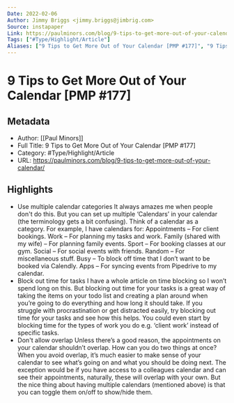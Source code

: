 ```yaml
---
Date: 2022-02-06
Author: Jimmy Briggs <jimmy.briggs@jimbrig.com>
Source: instapaper
Link: https://paulminors.com/blog/9-tips-to-get-more-out-of-your-calendar/
Tags: ["#Type/Highlight/Article"]
Aliases: ["9 Tips to Get More Out of Your Calendar [PMP #177]", "9 Tips to Get More Out of Your Calendar [PMP #177]"]
---
```

# 9 Tips to Get More Out of Your Calendar [PMP #177]

## Metadata
- Author: [[Paul Minors]]
- Full Title: 9 Tips to Get More Out of Your Calendar [PMP #177]
- Category: #Type/Highlight/Article
- URL: https://paulminors.com/blog/9-tips-to-get-more-out-of-your-calendar/

## Highlights
- Use multiple calendar categories
  It always amazes me when people don't do this. But you can set up multiple ‘Calendars’ in your calendar (the terminology gets a bit confusing). Think of a calendar as a category. For example, I have calendars for:
  Appointments – For client bookings.
  Work – For planning my tasks and work.
  Family (shared with my wife) – For planning family events.
  Sport – For booking classes at our gym.
  Social – For social events with friends.
  Random – For miscellaneous stuff.
  Busy – To block off time that I don’t want to be booked via Calendly.
  Apps – For syncing events from Pipedrive to my calendar.
- Block out time for tasks
  I have a whole article on time blocking so I won’t spend long on this. But blocking out time for your tasks is a great way of taking the items on your todo list and creating a plan around when you’re going to do everything and how long it should take. If you struggle with procrastination or get distracted easily, try blocking out time for your tasks and see how this helps. You could even start by blocking time for the types of work you do e.g. ‘client work’ instead of specific tasks.
- Don't allow overlap
  Unless there’s a good reason, the appointments on your calendar shouldn’t overlap. How can you do two things at once? When you avoid overlap, it’s much easier to make sense of your calendar to see what’s going on and what you should be doing next.
  The exception would be if you have access to a colleagues calendar and can see their appointments, naturally, these will overlap with your own. But the nice thing about having multiple calendars (mentioned above) is that you can toggle them on/off to show/hide them.
